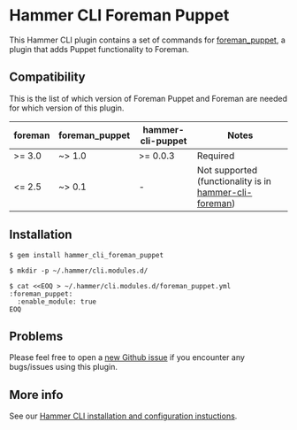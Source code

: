 # Hammer CLI Foreman Puppet

This Hammer CLI plugin contains a set of commands for [foreman_puppet](https://github.com/theforeman/foreman_puppet), a plugin that adds Puppet functionality to Foreman.

## Compatibility

This is the list of which version of Foreman Puppet and Foreman are needed for which version of this plugin.

|foreman        |foreman_puppet|hammer-cli-puppet |   Notes                                                 |
|---------------|--------------|----------------- |---------------------------                              |
| >= 3.0        | ~> 1.0       |  >= 0.0.3        |  Required                                               |
| <= 2.5        | ~> 0.1       |     -            |  Not supported (functionality is in [hammer-cli-foreman](https://github.com/theforeman/hammer-cli-foreman)) |

## Installation

    $ gem install hammer_cli_foreman_puppet

    $ mkdir -p ~/.hammer/cli.modules.d/

    $ cat <<EOQ > ~/.hammer/cli.modules.d/foreman_puppet.yml
    :foreman_puppet:
      :enable_module: true
    EOQ

## Problems

Please feel free to open a [new Github issue](https://github.com/theforeman/hammer-cli-foreman-puppet/issues/new) if you encounter any bugs/issues using this plugin.

## More info

See our [Hammer CLI installation and configuration instuctions](
https://github.com/theforeman/hammer-cli/blob/master/doc/installation.md#installation).
